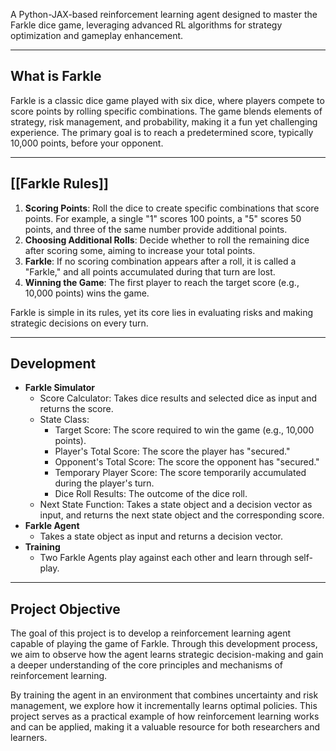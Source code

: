 A Python-JAX-based reinforcement learning agent designed to master the Farkle dice game, leveraging advanced RL algorithms for strategy optimization and gameplay enhancement.

---
## What is Farkle

Farkle is a classic dice game played with six dice, where players compete to score points by rolling specific combinations. The game blends elements of strategy, risk management, and probability, making it a fun yet challenging experience. The primary goal is to reach a predetermined score, typically 10,000 points, before your opponent.

---
## [[Farkle Rules]]

1. **Scoring Points**: Roll the dice to create specific combinations that score points. For example, a single "1" scores 100 points, a "5" scores 50 points, and three of the same number provide additional points.
2. **Choosing Additional Rolls**: Decide whether to roll the remaining dice after scoring some, aiming to increase your total points.
3. **Farkle**: If no scoring combination appears after a roll, it is called a "Farkle," and all points accumulated during that turn are lost.
4. **Winning the Game**: The first player to reach the target score (e.g., 10,000 points) wins the game.

Farkle is simple in its rules, yet its core lies in evaluating risks and making strategic decisions on every turn.

---
## Development

- **Farkle Simulator**
    - Score Calculator: Takes dice results and selected dice as input and returns the score.
    - State Class:
        - Target Score: The score required to win the game (e.g., 10,000 points).
        - Player's Total Score: The score the player has "secured."
        - Opponent's Total Score: The score the opponent has "secured."
        - Temporary Player Score: The score temporarily accumulated during the player's turn.
        - Dice Roll Results: The outcome of the dice roll.
    - Next State Function: Takes a state object and a decision vector as input, and returns the next state object and the corresponding score.
- **Farkle Agent**
    - Takes a state object as input and returns a decision vector.
- **Training**
    - Two Farkle Agents play against each other and learn through self-play.


---
## Project Objective

The goal of this project is to develop a reinforcement learning agent capable of playing the game of Farkle. Through this development process, we aim to observe how the agent learns strategic decision-making and gain a deeper understanding of the core principles and mechanisms of reinforcement learning.

By training the agent in an environment that combines uncertainty and risk management, we explore how it incrementally learns optimal policies. This project serves as a practical example of how reinforcement learning works and can be applied, making it a valuable resource for both researchers and learners.